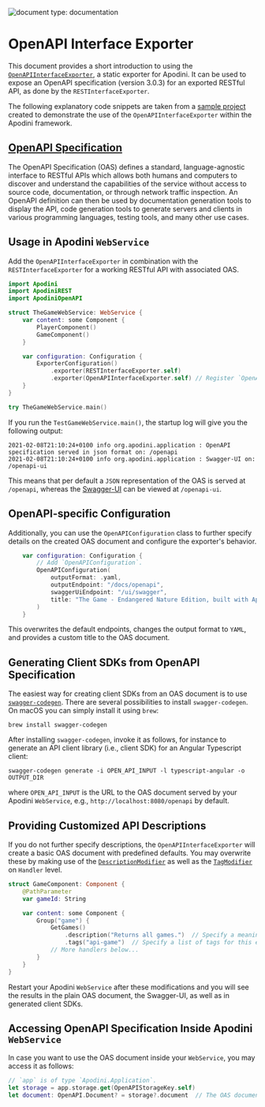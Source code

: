 ![document type: documentation](https://apodini.github.io/resources/markdown-labels/document_type_documentation.svg)

# OpenAPI Interface Exporter

This document provides a short introduction to using the [`OpenAPIInterfaceExporter`](https://github.com/Apodini/Apodini/blob/develop/Sources/ApodiniOpenAPI/OpenAPIInterfaceExporter.swift), a static exporter for Apodini.
It can be used to expose an OpenAPI specification (version 3.0.3) for an exported RESTful API, as done by the `RESTInterfaceExporter`.

The following explanatory code snippets are taken from a [sample project](https://github.com/lschlesinger/the-game) created to demonstrate the use of the `OpenAPIInterfaceExporter` within the Apodini framework.

## [OpenAPI Specification](https://swagger.io/specification/)

The OpenAPI Specification (OAS) defines a standard, language-agnostic interface to RESTful APIs which allows both humans and computers to discover and understand the capabilities of the service without access to source code, documentation, or through network traffic inspection.
An OpenAPI definition can then be used by documentation generation tools to display the API, code generation tools to generate servers and clients in various programming languages, testing tools, and many other use cases.

## Usage in Apodini `WebService`

Add the `OpenAPIInterfaceExporter` in combination with the `RESTInterfaceExporter` for a working RESTful API with associated OAS.

```swift
import Apodini
import ApodiniREST
import ApodiniOpenAPI

struct TheGameWebService: WebService {
    var content: some Component {
        PlayerComponent()
        GameComponent()
    }

    var configuration: Configuration {
        ExporterConfiguration()
            .exporter(RESTInterfaceExporter.self)
            .exporter(OpenAPIInterfaceExporter.self) // Register `OpenAPIInterfaceExporter`.
    }
}

try TheGameWebService.main()
```

If you run the `TestGameWebService.main()`, the startup log will give you the following output:

```plaintext
2021-02-08T21:10:24+0100 info org.apodini.application : OpenAPI specification served in json format on: /openapi
2021-02-08T21:10:24+0100 info org.apodini.application : Swagger-UI on: /openapi-ui
```

This means that per default a `JSON` representation of the OAS is served at `/openapi`, whereas the [Swagger-UI](https://swagger.io/tools/swagger-ui/) can be viewed at `/openapi-ui`.

## OpenAPI-specific Configuration

Additionally, you can use the `OpenAPIConfiguration` class to further specify details on the created OAS document and configure the exporter's behavior.

```swift
    var configuration: Configuration {
        // Add `OpenAPIConfiguration`.
        OpenAPIConfiguration(
            outputFormat: .yaml,
            outputEndpoint: "/docs/openapi",
            swaggerUiEndpoint: "/ui/swagger",
            title: "The Game - Endangered Nature Edition, built with Apodini"
        )
    }
```

This overwrites the default endpoints, changes the output format to `YAML`, and provides a custom title to the OAS document.

## Generating Client SDKs from OpenAPI Specification

The easiest way for creating client SDKs from an OAS document is to use [`swagger-codegen`](https://github.com/swagger-api/swagger-codegen).
There are several possibilities to install `swagger-codegen`. 
On macOS you can simply install it using `brew`:

```shell
brew install swagger-codegen
```

After installing `swagger-codegen`, invoke it as follows, for instance to generate an API client library (i.e., client SDK) for an Angular Typescript client:

```shell
swagger-codegen generate -i OPEN_API_INPUT -l typescript-angular -o OUTPUT_DIR
```

where `OPEN_API_INPUT` is the URL to the OAS document served by your Apodini `WebService`, e.g., `http://localhost:8080/openapi` by default. 

## Providing Customized API Descriptions

If you do not further specify descriptions, the `OpenAPIInterfaceExporter` will create a basic OAS document with predefined defaults.
You may overwrite these by making use of the [`DescriptionModifier`](https://github.com/Apodini/Apodini/blob/develop/Sources/Apodini/Modifier/DescriptionModifier.swift) as well as the [`TagModifier`](https://github.com/Apodini/Apodini/blob/develop/Sources/ApodiniOpenAPI/Modifier/TagModifier.swift) on `Handler` level.

```swift
struct GameComponent: Component {
    @PathParameter
    var gameId: String

    var content: some Component {
        Group("game") {
            GetGames()
                .description("Returns all games.")  // Specify a meaningful description of the endpoint.
                .tags("api-game")  // Specify a list of tags for this endpoint.
            // More handlers below... 
        }
    }
}
```

Restart your Apodini `WebService` after these modifications and you will see the results in the plain OAS document, the Swagger-UI, as well as in generated client SDKs.

## Accessing OpenAPI Specification Inside Apodini `WebService` 

In case you want to use the OAS document inside your `WebService`, you may access it as follows:

```swift
// `app` is of type `Apodini.Application`.
let storage = app.storage.get(OpenAPIStorageKey.self)
let document: OpenAPI.Document? = storage?.document  // The OAS document as exported by `OpenAPIInterfaceExporter`. 
```